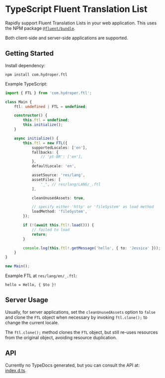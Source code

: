 # TypeScript Fluent Translation List

Rapidly support Fluent Translation Lists in your web application. This uses the NPM package [`@fluent/bundle`](https://www.npmjs.com/package/@fluent/bundle).

Both client-side and server-side applications are supported.

## Getting Started

Install dependency:

```
npm install com.hydroper.ftl
```

Example TypeScript:

```ts
import { FTL } from 'com.hydroper.ftl';

class Main {
    ftl: undefined | FTL = undefined;

    constructor() {
        this.ftl = undefined;
        this.initialize();
    }

    async initialize() {
        this.ftl = new FTL({
            supportedLocales: ['en'],
            fallbacks: {
                // 'pt-BR': ['en'],
            },
            defaultLocale: 'en',

            assetSource: 'res/lang',
            assetFiles: [
                '_', // res/lang/LANG/_.ftl
            ],

            cleanUnusedAssets: true,

            // specify either 'http' or 'fileSystem' as load method
            loadMethod: 'fileSystem',
        });

        if (!(await this.ftl!.load())) {
            // failed to load
            return;
        }

        console.log(this.ftl!.getMessage('hello', { to: 'Jessica' }));
    }
}

new Main();
```

Example FTL at `res/lang/en/_.ftl`:

```
hello = Hello, { $to }!
```

## Server Usage

Usually, for server applications, set the `cleanUnusedAssets` option to `false` and clone the `FTL` object when necessary by invoking `ftl.clone();` to change the current locale.

The `ftl.clone();` method clones the `FTL` object, but still re-uses resources from the original object, avoiding resource duplication.

## API

Currently no TypeDocs generated, but you can consult the API at: [index.d.ts](src/index.d.ts).